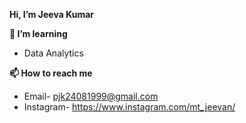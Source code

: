  **Hi, I’m Jeeva Kumar**
 
**🌱 I’m learning** 
- Data Analytics

  
**📫 How to reach me**
- Email- pjk24081999@gmail.com
- Instagram- https://www.instagram.com/mt_jeevan/
